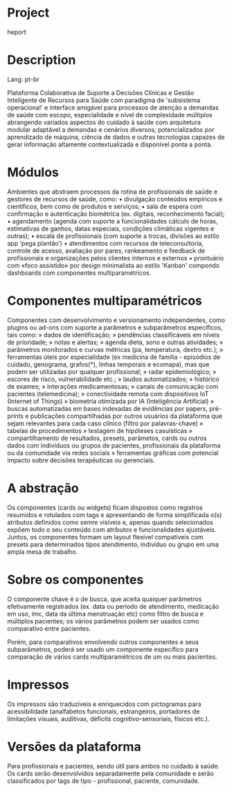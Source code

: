 # Project
heport

# Description
Lang: pt-br

Plataforma Colaborativa de Suporte a Decisões Clínicas e Gestão Inteligente de Recursos para Saúde com paradigma de 'subsistema operacional' e interface amigável para processos de atenção a demandas de saúde com escopo, especialidade e nível de complexidade múltiplos abrangendo variados aspectos do cuidado à saúde com arquitetura modular adaptável a demandas e cenários diversos; potencializados por aprendizado de máquina, ciência de dados e outras tecnologias capazes de gerar  informação altamente contextualizada e disponível ponta a ponta.

# Módulos
Ambientes que abstraem processos da rotina de profissionais de saúde e gestores de recursos de saúde, como:
    • divulgação conteúdos empíricos e científicos, bem como de produtos e serviços;
    • sala de espera com confirmação e autenticação biométrica (ex. digitais, reconhecimento facial);
    • agendamento (agenda com suporte a funcionalidades cálculo de horas, estimativas de ganhos, datas especiais, condições climáticas vigentes e outras);
    • escala de profissionais (com suporte a trocas, divisões ao estilo app ‘pega plantão’)
    • atendimentos com recursos de teleconsultoria, controle de acesso, avaliação por pares, rankeamento e feedback de profissionais e organizações pelos clientes internos e externos
    • prontuário com «foco assistido» por design minimalista ao estilo 'Kanban' compondo dashboards com componentes multiparamétricos.

# Componentes multiparamétricos
Componentes com desenvolvimento e versionamento independentes, como plugins ou ad-ons com suporte a parâmetros e subparâmetros específicos, tais como:
    » dados de identificação;
    » pendências classificáveis em níveis de prioridade;
    » notas e alertas;
    » agenda dieta, sono e outras atividades;
    » parâmetros monitorados e curvas métricas (pa, temperatura, dextro etc.);
    » ferramentas úteis por especialidade (ex medicina de família - episódios de cuidado, genograma, grafos(*), linhas temporais e ecomapa), mas que podem ser utilizadas por qualquer profissional;
    » radar epidemiológico;
    » escores de risco, vulnerabilidade etc.;
    » laudos automatizados;
    » histórico de exames;
    » interações medicamentosas;
    » canais de comunicação com pacientes (telemedicina);
    » conectividade remota com dispositivos IoT (Internet of Things)
    » biometria otimizada por IA (Inteligência Artificial)
    » buscas automatizadas em bases indexadas de evidências por papers, pré-prints e publicações compartilhadas por outros usuários da plataforma que sejam relevantes para cada caso clínico (filtro por palavras-chave)
    » tabelas de procedimentos
    » testagem de hipóteses casuísticas
    » compartilhamento de resultados, presets, parâmetos, cards ou outros dados com indivíduos ou grupos de pacientes, profissionais da plataforma ou da comunidade via redes sociais
    » ferramentas gráficas com potencial impacto sobre decisões terapêuticas ou gerenciais.

# A abstração
Os componentes (cards ou widgets) ficam dispostos como registros resumidos e rotulados com tags e apresentando de forma simplificada o(s) atributos definidos como semre visíveis e, apenas quando selecionados expõem todo o seu conteúdo com atributos e funcionalidades ajustáveis. Juntos, os componentes formam um layout flexível compatíveis com presets para determinados tipos atendimento, indivíduo ou grupo em uma ampla mesa de trabalho.

# Sobre os componentes
O componente chave é o de busca, que aceita quaiquer parâmetros efetivamente registrados (ex. data ou período de atendimento, medicação em uso, imc, data da última menstruação etc) como filtro de busca e múltiplos pacientes; os vários parâmetros podem ser usados como comparativo entre pacientes. 

Porém, para comparativos envolvendo outros componentes e seus subparâmetros, poderá ser usado um componente específico para comparação de vários cards multiparamétricos de um ou mais pacientes.

# Impressos
Os impressos são traduzíveis  e enriquecidos com pictogramas para acessibilidade (analfabetos funcionais, estrangeiros, portadores de limitações visuais, auditivas, déficits cognitivo-sensoriais, físicos etc.).

# Versões da plataforma
Para profissionais e pacientes, sendo útil para ambos no cuidado à saúde. Os cards serão desenvolvidos separadamente pela comunidade e serão classificados por tags de tipo - profissional, paciente, comunidade.